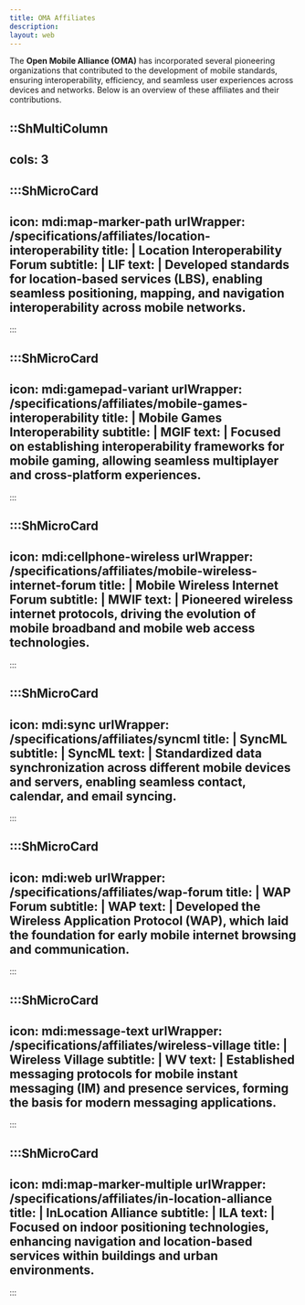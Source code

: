 ```yaml
---
title: OMA Affiliates
description:
layout: web
---
```


The **Open Mobile Alliance (OMA)** has incorporated several pioneering organizations that contributed to the development of mobile standards, ensuring interoperability, efficiency, and seamless user experiences across devices and networks. Below is an overview of these affiliates and their contributions.

::ShMultiColumn
---
cols: 3
---

:::ShMicroCard
---
icon: mdi:map-marker-path
urlWrapper: /specifications/affiliates/location-interoperability
title: |
    Location Interoperability Forum
subtitle: |
    LIF
text: |
    Developed standards for **location-based services (LBS)**, enabling seamless positioning, mapping, and navigation interoperability across mobile networks.
---
:::

:::ShMicroCard
---
icon: mdi:gamepad-variant
urlWrapper: /specifications/affiliates/mobile-games-interoperability
title: |
    Mobile Games Interoperability
subtitle: |
    MGIF
text: |
    Focused on establishing **interoperability frameworks** for mobile gaming, allowing seamless multiplayer and cross-platform experiences.
---
:::

:::ShMicroCard
---
icon: mdi:cellphone-wireless
urlWrapper: /specifications/affiliates/mobile-wireless-internet-forum
title: |
    Mobile Wireless Internet Forum
subtitle: |
    MWIF
text: |
    Pioneered **wireless internet protocols**, driving the evolution of mobile broadband and mobile web access technologies.
---
:::

:::ShMicroCard
---
icon: mdi:sync
urlWrapper: /specifications/affiliates/syncml
title: |
    SyncML
subtitle: |
    SyncML
text: |
    Standardized **data synchronization** across different mobile devices and servers, enabling seamless contact, calendar, and email syncing.
---
:::

:::ShMicroCard
---
icon: mdi:web
urlWrapper: /specifications/affiliates/wap-forum
title: |
    WAP Forum
subtitle: |
    WAP
text: |
    Developed the **Wireless Application Protocol (WAP)**, which laid the foundation for early mobile internet browsing and communication.
---
:::

:::ShMicroCard
---
icon: mdi:message-text
urlWrapper: /specifications/affiliates/wireless-village
title: |
    Wireless Village
subtitle: |
    WV
text: |
    Established messaging protocols for **mobile instant messaging (IM) and presence services**, forming the basis for modern messaging applications.
---
:::

:::ShMicroCard
---
icon: mdi:map-marker-multiple
urlWrapper: /specifications/affiliates/in-location-alliance
title: |
    InLocation Alliance
subtitle: |
    ILA
text: |
    Focused on **indoor positioning technologies**, enhancing navigation and location-based services within buildings and urban environments.
---
:::
